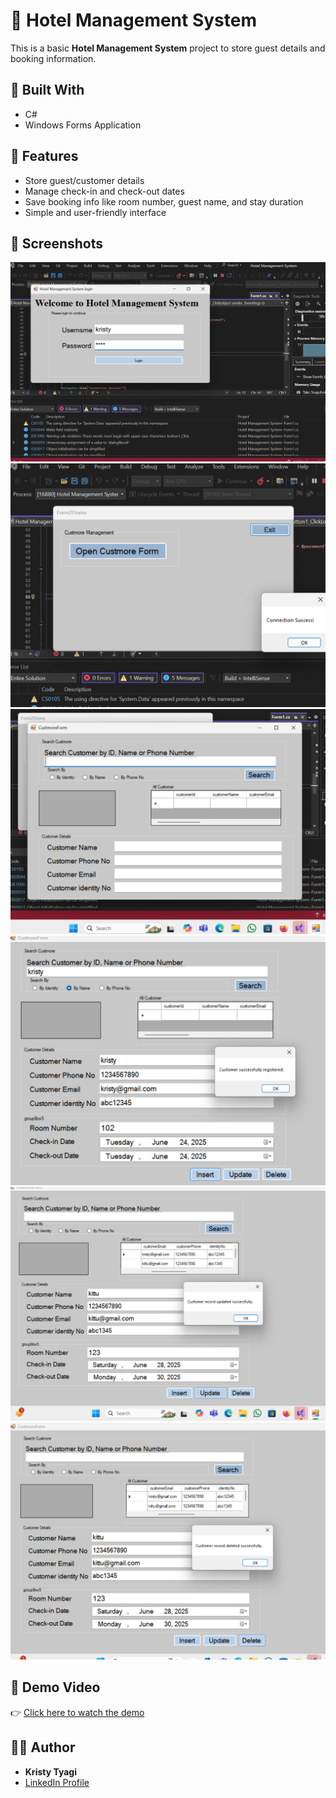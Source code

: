 # 🏨 Hotel Management System

This is a basic **Hotel Management System** project to store guest details and booking information.

## 🔧 Built With

- C#
- Windows Forms Application

## 📌 Features

- Store guest/customer details
- Manage check-in and check-out dates
- Save booking info like room number, guest name, and stay duration
- Simple and user-friendly interface

## 📸 Screenshots

![Screenshot 1](./Screenshot%202025-06-24%20181929.png)
![Screenshot 2](./Screenshot%202025-06-24%20182003.png)
![Screenshot 3](./Screenshot%202025-06-24%20182109.png)
![Screenshot 4](./Screenshot%202025-06-24%20182230.png)
![Screenshot 5](./Screenshot%202025-06-24%20182600.png)
![Screenshot 6](./Screenshot%202025-06-24%20182637.png)

## 🎥 Demo Video

👉 [Click here to watch the demo](https://drive.google.com/file/d/11_uVg3zVQAEvtkdJEqFh-rQfasquUBRd/view?usp=drivesdk)

## 👩‍💻 Author

- **Kristy Tyagi**  
- [LinkedIn Profile](https://www.linkedin.com/in/kristy-tyagi-a07806327?utm_source=share&utm_campaign=share_via&utm_content=profile&utm_medium=android_app)

